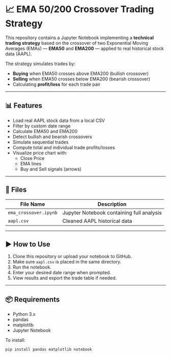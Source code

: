 # 📈 EMA 50/200 Crossover Trading Strategy

This repository contains a Jupyter Notebook implementing a **technical trading strategy** based on the crossover of two Exponential Moving Averages (EMAs) — **EMA50** and **EMA200** — applied to real historical stock data (AAPL).

The strategy simulates trades by:
- **Buying** when EMA50 crosses above EMA200 (bullish crossover)
- **Selling** when EMA50 crosses below EMA200 (bearish crossover)
- Calculating **profit/loss** for each trade pair

---

## 📊 Features

- Load real AAPL stock data from a local CSV
- Filter by custom date range
- Calculate EMA50 and EMA200
- Detect bullish and bearish crossovers
- Simulate sequential trades
- Compute total and individual trade profits/losses
- Visualize price chart with:
  - Close Price
  - EMA lines
  - Buy and Sell signals (arrows)

---

## 📁 Files

| File Name                | Description                                |
|-------------------------|--------------------------------------------|
| `ema_crossover.ipynb`   | Jupyter Notebook containing full analysis  |
| `aapl.csv`              | Cleaned AAPL historical data               |


---

## ▶️ How to Use

1. Clone this repository or upload your notebook to GitHub.
2. Make sure `aapl.csv` is placed in the same directory.
3. Run the notebook.
4. Enter your desired date range when prompted.
5. View results and export the trade table if needed.

---

## 📦 Requirements

- Python 3.x
- pandas
- matplotlib
- Jupyter Notebook

To install:
```bash
pip install pandas matplotlib notebook
